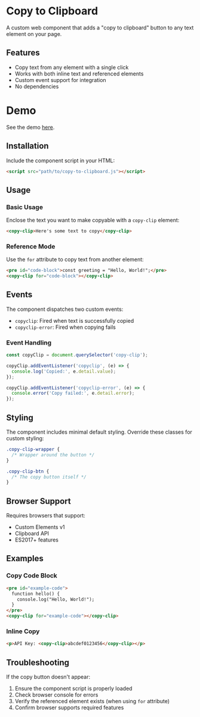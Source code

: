 # Copy to Clipboard

A custom web component that adds a "copy to clipboard" button to any text element on your page.

## Features

- Copy text from any element with a single click
- Works with both inline text and referenced elements
- Custom event support for integration
- No dependencies

# Demo

See the demo [here](../demos/copy-to-clipboard.html).

## Installation

Include the component script in your HTML:

```html
<script src="path/to/copy-to-clipboard.js"></script>
```

## Usage

### Basic Usage

Enclose the text you want to make copyable with a `copy-clip` element:

```html
<copy-clip>Here's some text to copy</copy-clip>
```

### Reference Mode

Use the `for` attribute to copy text from another element:

```html
<pre id="code-block">const greeting = "Hello, World!";</pre>
<copy-clip for="code-block"></copy-clip>
```

## Events

The component dispatches two custom events:

- `copyclip`: Fired when text is successfully copied
- `copyclip-error`: Fired when copying fails

### Event Handling

```javascript
const copyClip = document.querySelector('copy-clip');

copyClip.addEventListener('copyclip', (e) => {
  console.log('Copied:', e.detail.value);
});

copyClip.addEventListener('copyclip-error', (e) => {
  console.error('Copy failed:', e.detail.error);
});
```

## Styling

The component includes minimal default styling. Override these classes for custom styling:

```css
.copy-clip-wrapper {
  /* Wrapper around the button */
}

.copy-clip-btn {
  /* The copy button itself */
}
```

## Browser Support

Requires browsers that support:
- Custom Elements v1
- Clipboard API
- ES2017+ features

## Examples

### Copy Code Block

```html
<pre id="example-code">
  function hello() {
    console.log("Hello, World!");
  }
</pre>
<copy-clip for="example-code"></copy-clip>
```

### Inline Copy

```html
<p>API Key: <copy-clip>abcdef0123456</copy-clip></p>
```

## Troubleshooting

If the copy button doesn't appear:
1. Ensure the component script is properly loaded
2. Check browser console for errors
3. Verify the referenced element exists (when using `for` attribute)
4. Confirm browser supports required features
